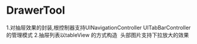 # DrawerTool
1.对抽屉效果的封装,根控制器支持UINavigationController  UITabBarController 的管理模式 
2.抽屉列表以tableView 的方式构造  头部图片支持下拉放大的效果 
